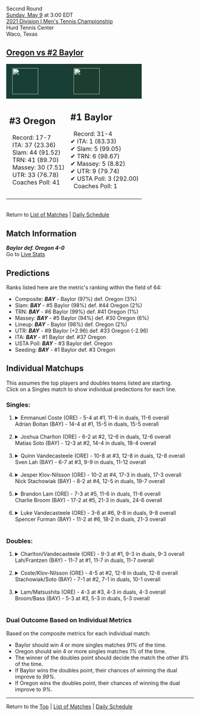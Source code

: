 Second Round[](#top)<a name="top"></a>  
[Sunday, May 9](../../schedule/05-09.md) at 3:00 EDT  
[2021 Division I Men's Tennis Championship](../index.md)  
Hurd Tennis Center  
Waco, Texas  
## [Oregon vs #2 Baylor](https://www.ncaa.com/game/5833417)  

<table><tr style="background-color: #d9d9d9 !important"><td style="background-color: #173F35 !important"><img src="https://www.ncaa.com/sites/default/files/images/logos/schools/o/oregon.70.png" width="70" height="70" style="padding: 8px;" /></td><td style="background-color: #1B3E30 !important"><img src="https://www.ncaa.com/sites/default/files/images/logos/schools/b/baylor.70.png" width="70" height="70" style="padding: 8px;" /></td></tr><tr>
<td>  

<h2>#3 Oregon</h2>  
&nbsp; Record: 17-7<br>  
&nbsp; ITA: 37 (23.36)<br>  
&nbsp; Slam: 44 (91.52)<br>  
&nbsp; TRN: 41 (89.70)<br>  
&nbsp; Massey: 30 (7.51)<br>  
&nbsp; UTR: 33 (76.78)<br>  
&nbsp; Coaches Poll: 41<br>  
<br>  

</td>
<td>  

<h2>#1 Baylor</h2>  
&nbsp; Record: 31-4<br>  
&#10004; ITA: 1 (83.33)<br>  
&#10004; Slam: 5 (99.05)<br>  
&#10004; TRN: 6 (98.67)<br>  
&#10004; Massey: 5 (8.82)<br>  
&#10004; UTR: 9 (79.74)<br>  
&#10004; USTA Poll: 3 (292.00)<br>  
&nbsp; Coaches Poll: 1<br>  
<br>  

</td>
</tr></table>  


<br>Return to [List of Matches](../index.md) &#124; [Daily Schedule](../../schedule/05-09.md)

## Match Information  
***Baylor def. Oregon 4-0***  
Go to [Live Stats](http://www.sidearmstats.com/baylor/mten/)  

## Predictions  

Ranks listed here are the metric's ranking within the field of 64:  
- Composite: ***BAY*** - Baylor (97%) def. Oregon (3%)  
- Slam: ***BAY*** - #5 Baylor (98%) def. #44 Oregon (2%)  
- TRN: ***BAY*** - #6 Baylor (99%) def. #41 Oregon (1%)  
- Massey: ***BAY*** - #5 Baylor (94%) def. #30 Oregon (6%)  
- Lineup: ***BAY*** - Baylor (98%) def. Oregon (2%)  
- UTR: ***BAY*** - #9 Baylor (+2.96) def. #33 Oregon (-2.96)  
- ITA: ***BAY*** - #1 Baylor def. #37 Oregon  
- USTA Poll: ***BAY*** - #3 Baylor def. Oregon  
- Seeding: ***BAY*** - #1 Baylor def. #3 Oregon  

## Individual Matchups  
This assumes the top players and doubles teams listed are starting.  
Click on a Singles match to show individual predections for each line.  

### Singles:  

<ol>
<li><details>
<summary markdown="span">Emmanuel Coste (ORE) - 5-4 at #1, 11-6 in duals, 11-6 overall<br>Adrian Boitan (BAY) - 14-4 at #1, 15-5 in duals, 15-5 overall</summary>
<h4>Predictions</h4><ul>
<li>Composite: <b><i>BAY</i></b> - Boitan (76%) def. Coste (24%)</li>  
<li>Slam: <b><i>BAY</i></b> - Boitan (73%) def. Coste (27%)</li>  
<li>TRN: <b><i>BAY</i></b> - Boitan (76%) def. Coste (24%)</li>  
<li>Massey: <b><i>BAY</i></b> - Boitan (80%) def. Coste (20%)</li>  
<li>UTR: <b><i>BAY</i></b> - Boitan (76%) def. Coste (24%)</li>  
<li>ITA: <b><i>BAY</i></b> - Boitan (31.04) def. Coste (3.31)</li>  
</ul>
</details>&nbsp;</li>
<li><details>
<summary markdown="span">Joshua Charlton (ORE) - 6-2 at #2, 12-6 in duals, 12-6 overall<br>Matias Soto (BAY) - 12-3 at #2, 14-4 in duals, 18-4 overall</summary>
<h4>Predictions</h4><ul>
<li>Composite: <b><i>BAY</i></b> - Soto (83%) def. Charlton (17%)</li>  
<li>Slam: <b><i>BAY</i></b> - Soto (77%) def. Charlton (23%)</li>  
<li>TRN: <b><i>BAY</i></b> - Soto (89%) def. Charlton (11%)</li>  
<li>Massey: <b><i>BAY</i></b> - Soto (83%) def. Charlton (17%)</li>  
<li>UTR: <b><i>BAY</i></b> - Soto (85%) def. Charlton (15%)</li>  
<li>ITA: <b><i>BAY</i></b> - Soto (41.70) def. Charlton (2.88)</li>  
</ul>
</details>&nbsp;</li>
<li><details>
<summary markdown="span">Quinn Vandecasteele (ORE) - 10-8 at #3, 12-8 in duals, 12-8 overall<br>Sven Lah (BAY) - 6-7 at #3, 9-9 in duals, 11-12 overall</summary>
<h4>Predictions</h4><ul>
<li>Composite: <b><i>BAY</i></b> - Lah (58%) def. Vandecasteele (42%)</li>  
<li>Slam: <b><i>BAY</i></b> - Lah (62%) def. Vandecasteele (38%)</li>  
<li>TRN: <b><i>BAY</i></b> - Lah (71%) def. Vandecasteele (29%)</li>  
<li>Massey: <b><i>BAY</i></b> - Lah (63%) def. Vandecasteele (37%)</li>  
<li>UTR: <b><i>ORE</i></b> - Vandecasteele (63%) def. Lah (37%)</li>  
<li>ITA: <b><i>BAY</i></b> - Lah (4.25) def. Vandecasteele (1.67)</li>  
</ul>
</details>&nbsp;</li>
<li><details>
<summary markdown="span">Jesper Klov-Nilsson (ORE) - 10-2 at #4, 17-3 in duals, 17-3 overall<br>Nick Stachowiak (BAY) - 8-2 at #4, 12-5 in duals, 19-7 overall</summary>
<h4>Predictions</h4><ul>
<li>Composite: <b><i>BAY</i></b> - Stachowiak (69%) def. Klov-Nilsson (31%)</li>  
<li>Slam: <b><i>BAY</i></b> - Stachowiak (69%) def. Klov-Nilsson (31%)</li>  
<li>TRN: <b><i>BAY</i></b> - Stachowiak (73%) def. Klov-Nilsson (27%)</li>  
<li>Massey: <b><i>BAY</i></b> - Stachowiak (62%) def. Klov-Nilsson (38%)</li>  
<li>UTR: <b><i>BAY</i></b> - Stachowiak (72%) def. Klov-Nilsson (28%)</li>  
<li>ITA: <b><i>BAY</i></b> - Stachowiak (3.38) def. Klov-Nilsson (2.61)</li>  
</ul>
</details>&nbsp;</li>
<li><details>
<summary markdown="span">Brandon Lam (ORE) - 7-3 at #5, 11-6 in duals, 11-6 overall<br>Charlie Broom (BAY) - 17-2 at #5, 21-3 in duals, 24-6 overall</summary>
<h4>Predictions</h4><ul>
<li>Composite: <b><i>BAY</i></b> - Broom (91%) def. Lam (9%)</li>  
<li>Slam: <b><i>BAY</i></b> - Broom (89%) def. Lam (11%)</li>  
<li>TRN: <b><i>BAY</i></b> - Broom (94%) def. Lam (6%)</li>  
<li>Massey: <b><i>BAY</i></b> - Broom (89%) def. Lam (11%)</li>  
<li>UTR: <b><i>BAY</i></b> - Broom (92%) def. Lam (8%)</li>  
<li>ITA: <b><i>BAY</i></b> - Broom (3.72) def. Lam (1.91)</li>  
</ul>
</details>&nbsp;</li>
<li><details>
<summary markdown="span">Luke Vandecasteele (ORE) - 3-6 at #6, 9-8 in duals, 9-8 overall<br>Spencer Furman (BAY) - 11-2 at #6, 18-2 in duals, 21-3 overall</summary>
<h4>Predictions</h4><ul>
<li>Composite: <b><i>BAY</i></b> - Furman (96%) def. Vandecasteele (4%)</li>  
<li>Slam: <b><i>BAY</i></b> - Furman (96%) def. Vandecasteele (4%)</li>  
<li>TRN: <b><i>BAY</i></b> - Furman (98%) def. Vandecasteele (2%)</li>  
<li>Massey: <b><i>BAY</i></b> - Furman (97%) def. Vandecasteele (3%)</li>  
<li>UTR: <b><i>BAY</i></b> - Furman (95%) def. Vandecasteele (5%)</li>  
<li>ITA: <b><i>BAY</i></b> - Furman (4.24) def. Vandecasteele (1.57)</li>  
</ul>
</details>&nbsp;</li>
</ol>

### Doubles:  

<ol>
<li><details>
<summary markdown="span">Charlton/Vandecasteele (ORE) - 9-3 at #1, 9-3 in duals, 9-3 overall<br>Lah/Frantzen (BAY) - 11-7 at #1, 11-7 in duals, 11-7 overall</summary>
<br>Sorry, we don't have any metrics for this match
</details>&nbsp;</li>
<li><details>
<summary markdown="span">Coste/Klov-Nilsson (ORE) - 4-5 at #2, 12-8 in duals, 12-8 overall<br>Stachowiak/Soto (BAY) - 7-1 at #2, 7-1 in duals, 10-1 overall</summary>
<br>Sorry, we don't have any metrics for this match
</details>&nbsp;</li>
<li><details>
<summary markdown="span">Lam/Matsushita (ORE) - 4-3 at #3, 4-3 in duals, 4-3 overall<br>Broom/Bass (BAY) - 5-3 at #3, 5-3 in duals, 5-3 overall</summary>
<br>Sorry, we don't have any metrics for this match
</details>&nbsp;</li>
</ol>

### Dual Outcome Based on Individual Metrics  
  
Based on the composite metrics for each individual match:  
- Baylor should win 4 or more singles matches *91%* of the time.  
- Oregon should win 4 or more singles matches *1%* of the time.  
- The winner of the doubles point should decide the match the other *8%* of the time.  
- If Baylor wins the doubles point, their chances of winning the dual improve to *99%*.  
- If Oregon wins the doubles point, their chances of winning the dual improve to *9%*.  
  
------

Return to the [Top](#top) &#124; [List of Matches](../index.md) &#124; [Daily Schedule](../../schedule/05-09.md)  
